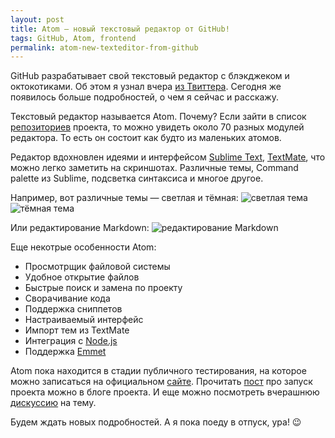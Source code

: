 ```yaml
---
layout: post
title: Atom — новый текстовый редактор от GitHub!
tags: GitHub, Atom, frontend
permalink: atom-new-texteditor-from-github
---
```


GitHub разрабатывает свой текстовый редактор с блэкджеком и октокотиками.
Об этом я узнал вчера [из Твиттера](https://twitter.com/HNTweets/status/438538941801574400).
Сегодня же появилось больше подробностей, о чем я сейчас и расскажу.

Текстовый редактор называется Atom. Почему?
Если зайти в список [репозиториев](https://github.com/atom) проекта, то можно увидеть около 70 разных модулей редактора.
То есть он состоит как будто из маленьких атомов.

Редактор вдохновлен идеями и интерфейсом [Sublime Text](http://www.sublimetext.com/), [TextMate](http://macromates.com/), что можно легко заметить на скриншотах.
Различные темы, Command palette из Sublime, подсветка синтаксиса и многое другое.

Например, вот различные темы — светлая и тёмная:
![светлая тема](http://habrastorage.org/getpro/habr/post_images/743/8a6/03a/7438a603a05df6df2a9c7abca8b791fb.png)
![тёмная тема](http://habrastorage.org/getpro/habr/post_images/0d3/7f0/4ff/0d37f04ffba41133a20ddf21815f670d.png)

Или редактирование Markdown:
![редактирование Markdown](http://habrastorage.org/getpro/habr/post_images/508/617/222/508617222e09647e8a0ddf60fa62b2ca.png)

Еще некотрые особенности Atom:

* Просмотрщик файловой системы
* Удобное открытие файлов
* Быстрые поиск и замена по проекту
* Сворачивание кода
* Поддержка сниппетов
* Настраиваемый интерфейс
* Импорт тем из TextMate
* Интеграция с [Node.js](http://nodejs.org/)
* Поддержка [Emmet](http://emmet.io/)

Atom пока находится в стадии публичного тестирования, на которое можно записаться на официальном [сайте](http://atom.io/).
Прочитать [пост](http://blog.atom.io/2014/02/26/introducing-atom.html) про запуск проекта можно в блоге проекта.
И еще можно посмотреть вчерашнюю [дискуссию](https://news.ycombinator.com/item?id=7302941) на тему.

Будем ждать новых подробностей. А я пока поеду в отпуск, ура! :wink: